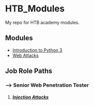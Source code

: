 # HTB_Modules

My repo for HTB academy modules.

## Modules

- [Introduction to Python 3](https://github.com/CalegariMindSec/HTB_Modules/tree/main/modules/Introduction%20to%20Python%203)
- [Web Attacks](modules/Web_Attacks)

## Job Role Paths

### --> Senior Web Penetration Tester

1. ##### [Injection Attacks](job_role_paths/senior_web_penetration_tester/injection_attacks)
